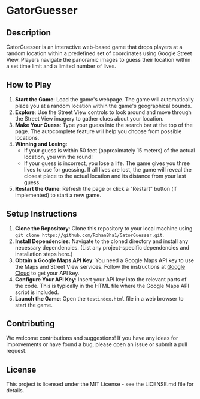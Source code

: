 # GatorGuesser

## Description
GatorGuesser is an interactive web-based game that drops players at a random location within a predefined set of coordinates using Google Street View. Players navigate the panoramic images to guess their location within a set time limit and a limited number of lives.

## How to Play
1. **Start the Game**: Load the game's webpage. The game will automatically place you at a random location within the game's geographical bounds.
2. **Explore**: Use the Street View controls to look around and move through the Street View imagery to gather clues about your location.
3. **Make Your Guess**: Type your guess into the search bar at the top of the page. The autocomplete feature will help you choose from possible locations.
4. **Winning and Losing**:
   - If your guess is within 50 feet (approximately 15 meters) of the actual location, you win the round!
   - If your guess is incorrect, you lose a life. The game gives you three lives to use for guessing. If all lives are lost, the game will reveal the closest place to the actual location and its distance from your last guess.
5. **Restart the Game**: Refresh the page or click a "Restart" button (if implemented) to start a new game.

## Setup Instructions
1. **Clone the Repository**: Clone this repository to your local machine using `git clone https://github.com/RohanBha1/GatorGuesser.git`.
2. **Install Dependencies**: Navigate to the cloned directory and install any necessary dependencies. (List any project-specific dependencies and installation steps here.)
3. **Obtain a Google Maps API Key**: You need a Google Maps API key to use the Maps and Street View services. Follow the instructions at [Google Cloud](https://cloud.google.com/maps-platform/) to get your API key.
4. **Configure Your API Key**: Insert your API key into the relevant parts of the code. This is typically in the HTML file where the Google Maps API script is included.
5. **Launch the Game**: Open the `testindex.html` file in a web browser to start the game.

## Contributing
We welcome contributions and suggestions! If you have any ideas for improvements or have found a bug, please open an issue or submit a pull request.

## License
This project is licensed under the MIT License - see the LICENSE.md file for details.

